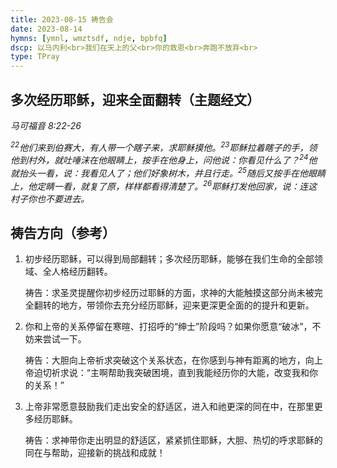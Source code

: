 ```yaml
---
title: 2023-08-15 祷告会
date: 2023-08-14
hymns: [ymnl, wmztsdf, ndje, bpbfq]
dscp: 以马内利<br>我们在天上的父<br>你的救恩<br>奔跑不放弃<br>
type: TPray
---
```


## 多次经历耶稣，迎来全面翻转（主题经文）

*马可福音 8:22-26*

*<sup>22</sup>他们来到伯赛大，有人带一个瞎子来，求耶稣摸他。<sup>23</sup>耶稣拉着瞎子的手，领他到村外，就吐唾沫在他眼睛上，按手在他身上，问他说：你看见什么了？<sup>24</sup>他就抬头一看，说：我看见人了；他们好象树木，并且行走。<sup>25</sup>随后又按手在他眼睛上，他定睛一看，就复了原，样样都看得清楚了。<sup>26</sup>耶稣打发他回家，说：连这村子你也不要进去。*

## 祷告方向（参考）

1. 初步经历耶稣，可以得到局部翻转；多次经历耶稣，能够在我们生命的全部领域、全人格经历翻转。

   祷告：求圣灵提醒你初步经历过耶稣的方面，求神的大能触摸这部分尚未被完全翻转的地方，带领你去充分经历耶稣，迎来更深更全面的的提升和更新。

2. 你和上帝的关系停留在寒暄、打招呼的“绅士”阶段吗？如果你愿意“破冰”，不妨来尝试一下。

   祷告：大胆向上帝祈求突破这个关系状态，在你感到与神有距离的地方，向上帝迫切祈求说：“主啊帮助我突破困境，直到我能经历你的大能，改变我和你的关系！”

3. 上帝非常愿意鼓励我们走出安全的舒适区，进入和祂更深的同在中，在那里更多经历耶稣。

   祷告：求神带你走出明显的舒适区，紧紧抓住耶稣，大胆、热切的呼求耶稣的同在与帮助，迎接新的挑战和成就！